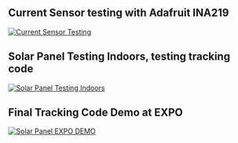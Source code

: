## Current Sensor testing with Adafruit INA219
[![Current Sensor Testing](https://img.youtube.com/vi/yIj-4R2wbA0/0.jpg)](https://www.youtube.com/watch?v=yIj-4R2wbA0 "Current Sensor Testing")

## Solar Panel Testing Indoors, testing tracking code
[![Solar Panel Testing Indoors](https://img.youtube.com/vi/Y-p1hI5SreM/0.jpg)](https://www.youtube.com/watch?v=Y-p1hI5SreM "Solar Panel Testing Indoors")

## Final Tracking Code Demo at EXPO
[![Solar Panel EXPO DEMO](https://img.youtube.com/vi/vK8msLIR4Fc/0.jpg)](https://www.youtube.com/watch?v=vK8msLIR4Fc "Solar Maximum CEAS Expo Demo")

